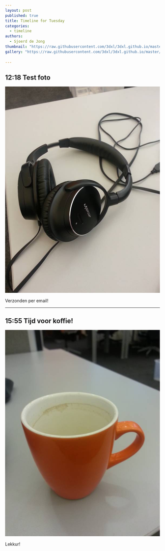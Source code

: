 ```yaml
---
layout: post
published: true
title: Timeline for Tuesday
categories:
  - timeline
authors:
  - Sjoerd de Jong
thumbnail: "https://raw.githubusercontent.com/3dxl/3dxl.github.io/master/photos/2014-05-13/05_20140513_121704.mini.jpg"
gallery: "https://raw.githubusercontent.com/3dxl/3dxl.github.io/master/photos/2014-05-13/06_20140513_155404.midi.jpg"

---
```


## 12:18 Test foto
![image](https://raw.githubusercontent.com/3dxl/3dxl.github.io/master/photos/2014-05-13/05_20140513_121704.midi.jpg)

Verzonden per email! 

---

## 15:55 Tijd voor koffie!
![image](https://raw.githubusercontent.com/3dxl/3dxl.github.io/master/photos/2014-05-13/06_20140513_155404.midi.jpg)


Lekkur!
